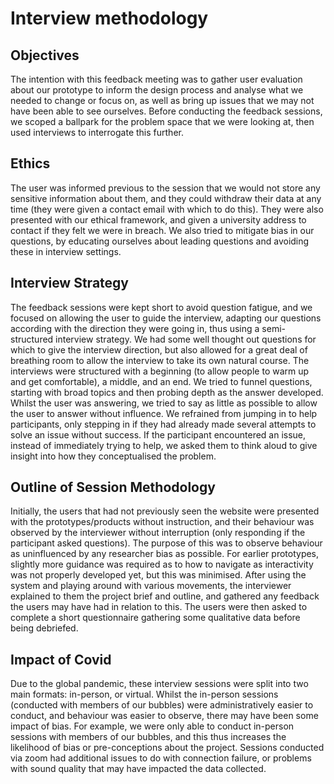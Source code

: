 # Interview methodology
## Objectives

The intention with this feedback meeting was to gather user evaluation about our prototype to inform the design process and analyse what we needed to change or focus on, as well as bring up issues that we may not have been able to see ourselves. Before conducting the feedback sessions, we scoped a ballpark for the problem space that we were looking at, then used interviews to interrogate this further.

## Ethics

The user was informed previous to the session that we would not store any sensitive information about them, and they could withdraw their data at any time (they were given a contact email with which to do this). They were also presented with our ethical framework, and given a university address to contact if they felt we were in breach. We also tried to mitigate bias in our questions, by educating ourselves about leading questions and avoiding these in interview settings.

## Interview Strategy

The feedback sessions were kept short to avoid question fatigue, and we focused on allowing the user to guide the interview, adapting our questions according with the direction they were going in, thus using a semi-structured interview strategy. We had some well thought out questions for which to give the interview direction, but also allowed for a great deal of breathing room to allow the interview to take its own natural course.  The interviews were structured with a beginning (to allow people to warm up and get comfortable), a middle, and an end. We tried to funnel questions, starting with broad topics and then probing depth as the answer developed. Whilst the user was answering, we tried to say as little as possible to allow the user to answer without influence. We refrained from jumping in to help participants, only stepping in if they had already made several attempts to solve an issue without success. If the participant encountered an issue, instead of immediately trying to help, we asked them to think aloud to give insight into how they conceptualised the problem.

## Outline of Session Methodology

Initially, the users that had not previously seen the website were presented with the prototypes/products without instruction, and their behaviour was observed by the interviewer without interruption (only responding if the participant asked questions). The purpose of this was to observe behaviour as uninfluenced by any researcher bias as possible. For earlier prototypes, slightly more guidance was required as to how to navigate as interactivity was not properly developed yet, but this was minimised.
After using the system and playing around with various movements, the interviewer explained to them the project brief and outline, and gathered any feedback the users may have had in relation to this. The users were then asked to complete a short questionnaire gathering some qualitative data before being debriefed.

## Impact of Covid

Due to the global pandemic, these interview sessions were split into two main formats: in-person, or virtual. Whilst the in-person sessions (conducted with members of our bubbles) were administratively easier to conduct, and behaviour was easier to observe, there may have been some impact of bias. For example, we were only able to conduct in-person sessions with members of our bubbles, and this thus increases the likelihood of bias or pre-conceptions about the project. Sessions conducted via zoom had additional issues to do with connection failure, or problems with sound quality that may have impacted the data collected. 


